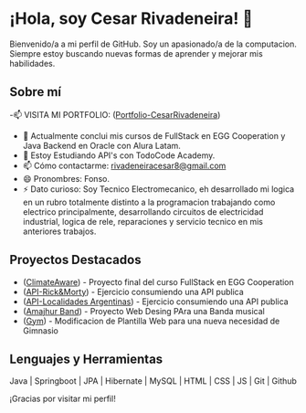 
# ¡Hola, soy Cesar Rivadeneira! 👋

Bienvenido/a a mi perfil de GitHub. Soy un apasionado/a de la computacion. Siempre estoy buscando nuevas formas de aprender y mejorar mis habilidades.

## Sobre mí

-📫 VISITA MI PORTFOLIO: ([Portfolio-CesarRivadeneira](https://portfolio-cesarrivadeneiras-projects.vercel.app/))
- 🔭 Actualmente conclui mis cursos de FullStack en EGG Cooperation y Java Backend en Oracle con Alura Latam.
- 🌱 Estoy Estudiando API's con TodoCode Academy.
- 📫 Cómo contactarme: rivadeneiracesar8@gmail.com
- 😄 Pronombres: Fonso.
- ⚡ Dato curioso: Soy Tecnico Electromecanico, eh desarrollado mi logica en un rubro totalmente distinto a la programacion trabajando como electrico principalmente, desarrollando circuitos de electricidad industrial, logica de rele, reparaciones y servicio tecnico en mis anteriores trabajos.

## Proyectos Destacados

- ([ClimateAware](https://github.com/CesarRivadeneira/ClimateAware)) - Proyecto final del curso FullStack en EGG Cooperation
- ([API-Rick&Morty](https://github.com/CesarRivadeneira/API-Rick-Morty)) - Ejercicio consumiendo una API publica
- ([API-Localidades Argentinas](https://github.com/CesarRivadeneira/API-Localidades-Argentinas)) - Ejercicio consumiendo una API publica
- ([Amajhur Band](https://github.com/CesarRivadeneira/AmajhurBand)) - Proyecto Web Desing PAra una Banda musical
- ([Gym](https://github.com/CesarRivadeneira/Gym)) - Modificacion de Plantilla Web para una nueva necesidad de Gimnasio


## Lenguajes y Herramientas

Java | Springboot | JPA | Hibernate | MySQL | HTML | CSS | JS | Git | Github

¡Gracias por visitar mi perfil!
